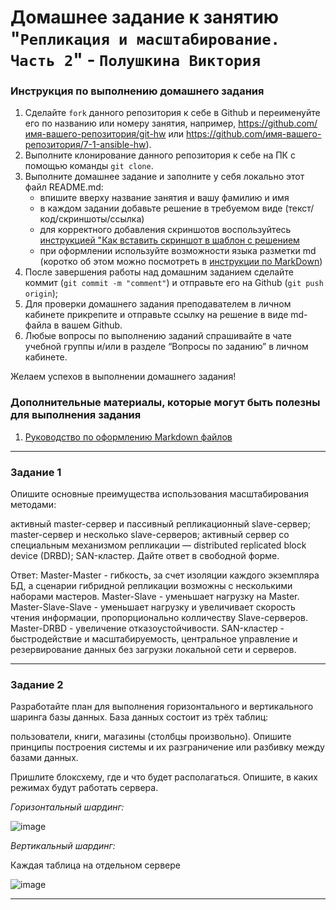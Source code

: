 # Домашнее задание к занятию "`Репликация и масштабирование. Часть 2`" - `Полушкина Виктория`


### Инструкция по выполнению домашнего задания

   1. Сделайте `fork` данного репозитория к себе в Github и переименуйте его по названию или номеру занятия, например, https://github.com/имя-вашего-репозитория/git-hw или  https://github.com/имя-вашего-репозитория/7-1-ansible-hw).
   2. Выполните клонирование данного репозитория к себе на ПК с помощью команды `git clone`.
   3. Выполните домашнее задание и заполните у себя локально этот файл README.md:
      - впишите вверху название занятия и вашу фамилию и имя
      - в каждом задании добавьте решение в требуемом виде (текст/код/скриншоты/ссылка)
      - для корректного добавления скриншотов воспользуйтесь [инструкцией "Как вставить скриншот в шаблон с решением](https://github.com/netology-code/sys-pattern-homework/blob/main/screen-instruction.md)
      - при оформлении используйте возможности языка разметки md (коротко об этом можно посмотреть в [инструкции  по MarkDown](https://github.com/netology-code/sys-pattern-homework/blob/main/md-instruction.md))
   4. После завершения работы над домашним заданием сделайте коммит (`git commit -m "comment"`) и отправьте его на Github (`git push origin`);
   5. Для проверки домашнего задания преподавателем в личном кабинете прикрепите и отправьте ссылку на решение в виде md-файла в вашем Github.
   6. Любые вопросы по выполнению заданий спрашивайте в чате учебной группы и/или в разделе “Вопросы по заданию” в личном кабинете.
   
Желаем успехов в выполнении домашнего задания!
   
### Дополнительные материалы, которые могут быть полезны для выполнения задания

1. [Руководство по оформлению Markdown файлов](https://gist.github.com/Jekins/2bf2d0638163f1294637#Code)

---

### Задание 1
Опишите основные преимущества использования масштабирования методами:

активный master-сервер и пассивный репликационный slave-сервер;
master-сервер и несколько slave-серверов;
активный сервер со специальным механизмом репликации — distributed replicated block device (DRBD);
SAN-кластер.
Дайте ответ в свободной форме.

Ответ:
Master-Master - гибкость, за счет изоляции каждого экземпляра БД, а сценарии гибридной репликации возможны с несколькими наборами мастеров.
Master-Slave - уменьшает нагрузку на Master.
Master-Slave-Slave - уменьшает нагрузку и увеличивает скорость чтения информации, пропорционально колличеству Slave-серверов.
Master-DRBD - увеличение отказоустойчивости.
SAN-кластер - быстродействие и масштабируемость, центральное управление и резервирование данных без загрузки локальной сети и серверов.

---

### Задание 2
Разработайте план для выполнения горизонтального и вертикального шаринга базы данных. База данных состоит из трёх таблиц:

пользователи,
книги,
магазины (столбцы произвольно).
Опишите принципы построения системы и их разграничение или разбивку между базами данных.

Пришлите блоксхему, где и что будет располагаться. Опишите, в каких режимах будут работать сервера.


*Горизонтальный шардинг:*

![image](https://github.com/vapolushkina/homework/assets/121248099/f4f59e5d-0b42-4742-8c1e-7171e202aa6a)



*Вертикальный шардинг:*

Каждая таблица на отдельном сервере

![image](https://github.com/vapolushkina/homework/assets/121248099/cfbc9864-23c1-4add-8069-b8dc734e3371)



---
